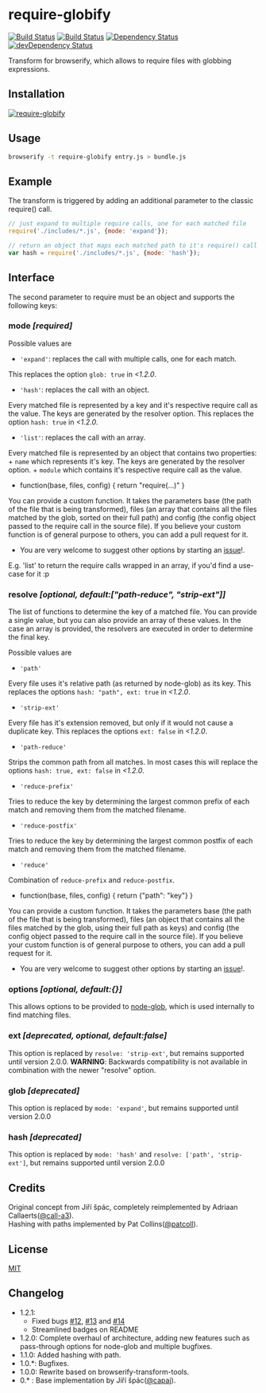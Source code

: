 # require-globify

[![Build Status][travis-shield]][travis]
[![Build Status][travis-shield-develop]][travis]
[![Dependency Status][dependencies-shield]][dependencies]
[![devDependency Status][dependencies-dev-shield]][dependencies-dev]

Transform for browserify, which allows to require files with globbing expressions.


## Installation

[![require-globify](https://nodei.co/npm/require-globify.png?small=true)][npm]

## Usage

``` bash
browserify -t require-globify entry.js > bundle.js
```

## Example

The transform is triggered by adding an additional parameter to the classic require() call.
```javascript
// just expand to multiple require calls, one for each matched file
require('./includes/*.js', {mode: 'expand'});

// return an object that maps each matched path to it's require() call
var hash = require('./includes/*.js', {mode: 'hash'});
```

## Interface
The second parameter to require must be an object and supports the following keys:

### mode *[required]*
  Possible values are
  - `'expand'`: replaces the call with multiple calls, one for each match.

  This replaces the option `glob: true` in *<1.2.0*.

  - `'hash'`: replaces the call with an object.

  Every matched file is represented by a key and it's respective require call as the value. The keys are generated by the resolver option.
  This replaces the option `hash: true` in *<1.2.0*.

  - `'list'`: replaces the call with an array.

  Every matched file is represented by an object that contains two properties:
    + `name` which represents it's key. The keys are generated by the resolver option.
    + `module` which contains it's respective require call as the value.


  - function(base, files, config) { return "require(...)" }

  You can provide a custom function. It takes the parameters base (the path of the file that is being transformed), files (an array that contains all the files matched by the glob, sorted on their full path) and config (the config object passed to the require call in the source file).
  If you believe your custom function is of general purpose to others, you can add a pull request for it.

  - You are very welcome to suggest other options by starting an [issue](https://github.com/capaj/require-globify/issues)!.

  E.g. 'list' to return the require calls wrapped in an array, if you'd find a use-case for it :p

### resolve *[optional, default:["path-reduce", "strip-ext"]]*
  The list of functions to determine the key of a matched file.
  You can provide a single value, but you can also provide an array of these values.
  In the case an array is provided, the resolvers are executed in order to determine the final key.

  Possible values are
  - `'path'`

  Every file uses it's relative path (as returned by node-glob) as its key.
  This replaces the options `hash: "path", ext: true` in *<1.2.0*.

  - `'strip-ext'`

  Every file has it\'s extension removed, but only if it would not cause a duplicate key.
  This replaces the options `ext: false` in *<1.2.0*.

  - `'path-reduce'`

  Strips the common path from all matches. In most cases this will replace the options `hash: true, ext: false` in *<1.2.0*.

  - `'reduce-prefix'`

  Tries to reduce the key by determining the largest common prefix of each match and removing them from the matched filename.

  - `'reduce-postfix'`

  Tries to reduce the key by determining the largest common postfix of each match and removing them from the matched filename.

  - `'reduce'`

  Combination of `reduce-prefix` and `reduce-postfix`.

  - function(base, files, config) { return {"path": "key"} }

  You can provide a custom function. It takes the parameters base (the path of the file that is being transformed), files (an object that contains all the files matched by the glob, using their full path as keys) and config (the config object passed to the require call in the source file).
  If you believe your custom function is of general purpose to others, you can add a pull request for it.

  - You are very welcome to suggest other options by starting an [issue](https://github.com/capaj/require-globify/issues)!.



### options *[optional, default:{}]*
  This allows options to be provided to [node-glob](https://www.npmjs.com/package/glob), which is used internally to find matching files.

### ext *[deprecated, optional, default:false]*
  This option is replaced by `resolve: 'strip-ext'`, but remains supported until version 2.0.0.
  **WARNING**: Backwards compatibility is not available in combination with the newer "resolve" option.

### glob *[deprecated]*
  This option is replaced by `mode: 'expand'`, but remains supported until version 2.0.0

### hash *[deprecated]*
  This option is replaced by `mode: 'hash'` and `resolve: ['path', 'strip-ext']`, but remains supported until version 2.0.0


## Credits
Original concept from Jiří špác, completely reimplemented by Adriaan Callaerts([@call-a3](https://github.com/call-a3)).  
Hashing with paths implemented by Pat Collins([@patcoll](https://github.com/patcoll)).


## License
[MIT](http://github.com/capaj/require-globify/blob/master/LICENSE)


## Changelog
 - 1.2.1:
   - Fixed bugs [#12](https://github.com/capaj/require-globify/issues/12), [#13](https://github.com/capaj/require-globify/issues/13) and [#14](https://github.com/capaj/require-globify/issues/14)
   - Streamlined badges on README
 - 1.2.0: Complete overhaul of architecture, adding new features such as pass-through options for node-glob and multiple bugfixes.
 - 1.1.0: Added hashing with path.
 - 1.0.\*: Bugfixes.
 - 1.0.0: Rewrite based on browserify-transform-tools.
 - 0.\*  : Base implementation by Jiří špác([@capaj](https://github.com/capaj)).

[npm]:                     https://www.npmjs.com/package/require-globify
[travis]:                  https://travis-ci.org/capaj/require-globify
[travis-shield]:           https://img.shields.io/travis/capaj/require-globify.svg
[travis-shield-develop]:   https://img.shields.io/travis/capaj/require-globify/develop.svg?label=develop%20build
[dependencies]:            https://david-dm.org/capaj/require-globify
[dependencies-dev]:        https://david-dm.org/capaj/require-globify#info=devDependencies
[dependencies-shield]:     https://img.shields.io/david/capaj/require-globify.svg
[dependencies-dev-shield]: https://img.shields.io/david/dev/capaj/require-globify.svg
